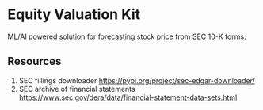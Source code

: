 # Equity Valuation Kit
ML/AI powered solution for forecasting stock price from SEC 10-K forms.

## Resources
1. SEC fillings downloader https://pypi.org/project/sec-edgar-downloader/
2. SEC archive of financial statements https://www.sec.gov/dera/data/financial-statement-data-sets.html
